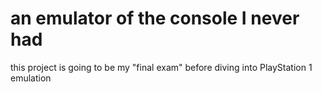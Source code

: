 # an emulator of the console I never had

this project is going to be my "final exam" before diving into PlayStation 1 emulation
